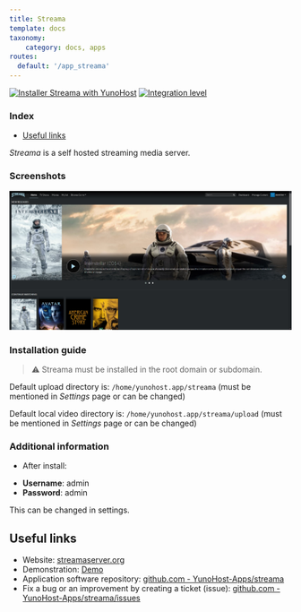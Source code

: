 ```yaml
---
title: Streama
template: docs
taxonomy:
    category: docs, apps
routes:
  default: '/app_streama'
---
```


[![Installer Streama with YunoHost](https://install-app.yunohost.org/install-with-yunohost.svg)](https://install-app.yunohost.org/?app=streama) [![Integration level](https://dash.yunohost.org/integration/streama.svg)](https://dash.yunohost.org/appci/app/streama)

### Index

- [Useful links](#useful-links)

*Streama* is a self hosted streaming media server.

### Screenshots

![Screenshot of Streama](https://github.com/YunoHost-Apps/streama_ynh/blob/master/doc/screenshots/screenshot.jpg)


### Installation guide

> :warning: Streama must be installed in the root domain or subdomain.

Default upload directory is: `/home/yunohost.app/streama` (must be mentioned in *Settings* page or can be changed)
 
Default local video directory is: `/home/yunohost.app/streama/upload` (must be mentioned in *Settings* page or can be changed)

### Additional information

* After install:
 - **Username**: admin
 - **Password**: admin

This can be changed in settings.

## Useful links

+ Website: [streamaserver.org](https://streamaserver.org)
+ Demonstration: [Demo](https://streama.demo-version.net/login/auth)
+ Application software repository: [github.com - YunoHost-Apps/streama](https://github.com/YunoHost-Apps/streama_ynh)
+ Fix a bug or an improvement by creating a ticket (issue): [github.com - YunoHost-Apps/streama/issues](https://github.com/YunoHost-Apps/streama_ynh/issues)
